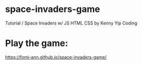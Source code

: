 # space-invaders-game
 Tutorial / Space Invaders w/ JS HTML CSS by Kenny Yip Coding

# Play the game:
https://fomi-ann.github.io/space-invaders-game/
